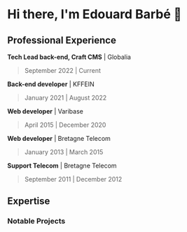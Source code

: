 # Hi there, I'm Edouard Barbé 👋



## Professional Experience

**Tech Lead back-end, Craft CMS** | Globalia
> September 2022 | Current

**Back-end developer** | KFFEIN
> January 2021 | August 2022

**Web developer** | Varibase
> April 2015 | December 2020

**Web developer** | Bretagne Telecom
> January 2013 | March 2015

**Support Telecom** | Bretagne Telecom
> September 2011 | December 2012

## Expertise


### Notable Projects 




<!--
**ebarbe/ebarbe** is a ✨ _special_ ✨ repository because its `README.md` (this file) appears on your GitHub profile.

Here are some ideas to get you started:

- 🔭 I’m currently working on ...
- 🌱 I’m currently learning ...
- 👯 I’m looking to collaborate on ...
- 🤔 I’m looking for help with ...
- 💬 Ask me about ...
- 📫 How to reach me: ...
- 😄 Pronouns: ...
- ⚡ Fun fact: ...
-->
